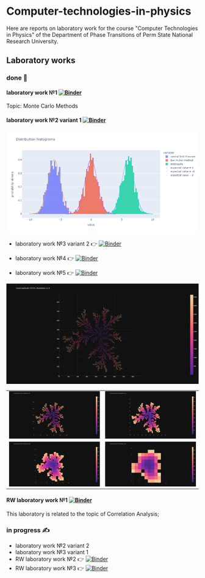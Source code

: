 # Computer-technologies-in-physics
Here are reports on laboratory work for the course "Computer Technologies in Physics" of the Department of Phase Transitions of Perm State National Research University.

## Laboratory works

### done :blue_book:
#### laboratory work №1 [![Binder](https://mybinder.org/badge_logo.svg)](https://mybinder.org/v2/gh/AlexeyMakurin/Computer-technologies-in-physics/main?labpath=laboratory_work_1.ipynb) 

Topic: Monte Carlo Methods


#### laboratory work №2 variant 1  [![Binder](https://mybinder.org/badge_logo.svg)](https://mybinder.org/v2/gh/AlexeyMakurin/Computer-technologies-in-physics/main?labpath=laboratory_work_2_variant1.ipynb)

![](images/lab2.png)

- laboratory work №3 variant 2 :point_right: [![Binder](https://mybinder.org/badge_logo.svg)](https://mybinder.org/v2/gh/AlexeyMakurin/Computer-technologies-in-physics/main?labpath=laboratory_work_3_variant2.ipynb)

- laboratory work №4 :point_right: [![Binder](https://mybinder.org/badge_logo.svg)](https://mybinder.org/v2/gh/AlexeyMakurin/Computer-technologies-in-physics/main?labpath=laboratory_work_4.ipynb)

- laboratory work №5 :point_right: [![Binder](https://mybinder.org/badge_logo.svg)](https://mybinder.org/v2/gh/AlexeyMakurin/Computer-technologies-in-physics/main?labpath=laboratory_work_5.ipynb)

![](images/res1.png) 

|                          |                          |
:-------------------------:|:-------------------------:
![](images/res033.png)     |  ![](images/res011.png) 
![](images/res004.png)     |  ![](images/res001.png) 

#### RW laboratory work №1 [![Binder](https://mybinder.org/badge_logo.svg)](https://mybinder.org/v2/gh/AlexeyMakurin/Computer-technologies-in-physics/main?labpath=RW_laboratory_work_1.ipynb) 

This laboratory is related to the topic of Correlation Analysis;


### in progress :writing_hand:
- laboratory work №2 variant 2
- laboratory work №3 variant 1
- RW laboratory work №2 :point_right: [![Binder](https://mybinder.org/badge_logo.svg)](https://mybinder.org/v2/gh/AlexeyMakurin/Computer-technologies-in-physics/main?labpath=RW_laboratory_work_2.ipynb)
- RW laboratory work №3 :point_right: [![Binder](https://mybinder.org/badge_logo.svg)](https://mybinder.org/v2/gh/AlexeyMakurin/Computer-technologies-in-physics/main?labpath=RW_laboratory_work_3.ipynb)